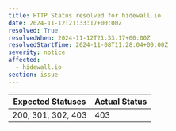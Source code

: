 ```yaml
---
title: HTTP Status resolved for hidewall.io
date: 2024-11-12T21:33:17+00:00Z
resolved: True
resolvedWhen: 2024-11-12T21:33:17+00:00Z
resolvedStartTime: 2024-11-08T11:28:04+00:00Z
severity: notice
affected:
  - hidewall.io
section: issue
---
```


| Expected Statuses | Actual Status  |
|-------------------|----------------|
| 200, 301, 302, 403 | 403 |
